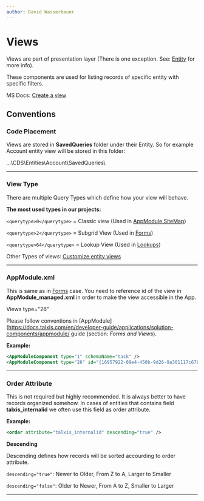 ```yaml
---
author: David Wasserbauer
---
```


# Views
Views are part of presentation layer (There is one exception. See: [Entity](https://docs.talxis.com/en/developer-guide/applications/solution-components/entity/) for more info). 

These components are used for listing records of specific entity with specific filters.

MS Docs: [Create a view](https://docs.microsoft.com/en-us/powerapps/maker/model-driven-apps/create-edit-views-app-designer)
## Conventions

### **Code Placement**
Views are stored in **SavedQueries** folder under their Entity. So for example Account entity view will be stored in this folder: 

…\CDS\Entities\Account\SavedQueries\
 ___
### **View Type**
There are multiple Query Types which define how your view will behave. 

**The most used types in our projects:**

`<querytype>0</querytype>` = Classic view (Used in [AppModule SiteMap](https://docs.talxis.com/en/developer-guide/applications/solution-components/appmodule/#sitemap))


`<querytype>2</querytype>` = Subgrid View (Used in [Forms](https://docs.talxis.com/en/developer-guide/applications/solution-components/form))


`<querytype>64</querytype>` = Lookup View (Used in [Lookups](https://docs.talxis.com/en/developer-guide/applications/solution-components/relationship/#lookup-fields))

Other Types of views: [Customize entity views](https://docs.microsoft.com/en-us/powerapps/developer/model-driven-apps/customize-entity-views#types-of-views)
___

### **AppModule.xml**
This is same as in [Forms](https://docs.talxis.com/en/developer-guide/applications/solution-components/form) case. You need to reference id of the view in **AppModule_managed.xml** in order to make the view accessible in the App. 

Views type="26"

Please follow conventions in [AppModule](https://docs.talxis.com/en/developer-guide/applications/solution-components/appmodule/ guide (section: *Forms and Views*).


**Example:**
```xml
<AppModuleComponent type="1" schemaName="task" />
<AppModuleComponent type="26" id="{16957922-09e4-450b-9d26-9a301117c678}" />
```
___
### **Order Attribute**
This is not required but highly recommended. It is always better to have records organized somehow. In cases of entities that contains field **talxis_internalid** we often use this field as order attribute.

**Example:**
```xml 
<order attribute="talxis_internalid" descending="true" />
```

**Descending**

Descending defines how records will be sorted accourding to order attribute.

`descending="true"`: Newer to Older, From Z to A, Larger to Smaller

`descending="false"`: Older to Newer, From A to Z, Smaller to Larger
___
